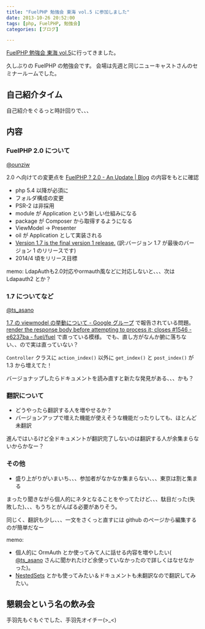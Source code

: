 ```yaml
---
title: "FuelPHP 勉強会 東海 vol.5 に参加しました"
date: 2013-10-26 20:52:00
tags: [php, FuelPHP, 勉強会]
categories: [ブログ]

---
```


[FuelPHP 勉強会 東海 vol.5][1]に行ってきました。

 [1]: http://connpass.com/event/3573/

久しぶりの FuelPHP の勉強会です。 会場は先週と同じニューキャストさんのセミナールームでした。

## 自己紹介タイム

自己紹介をぐるっと時計回りで、、、

## 内容

### FuelPHP 2.0 について

[@ounziw][2]

 [2]: https://twitter.com/ounziw

2.0 へ向けての変更点を [FuelPHP ? 2.0 - An Update | Blog][3] の内容をもとに確認

 [3]: http://fuelphp.com/blogs/2013/08/2-0-an-update

  * php 5.4 以降が必須に
  * フォルダ構成の変更
  * PSR-2 は非採用
  * module が Application という新しい仕組みになる
  * package が Composer から取得するようになる
  * ViewModel → Presenter
  * oil が Application として実装される
  * [Version 1.7 is the final version 1 release.][4] (訳:バージョン 1.7 が最後のバージョン 1 のリリースです)
  * 2014/4 頃をリリース目標

 [4]: http://fuelphp.com/

memo: LdapAuthも2.0対応やormauth風などに対応しないと、、、次は Ldapauth2 とか？

### 1.7 についてなど

[@ts_asano][5]

 [5]: https://twitter.com/ts_asano

[1.7 の viewmodel の挙動について - Google グループ][6] で報告されている問題。 [render the response body before attempting to process it; closes #1546 - e6237ba - fuel/fuel][7] で直っている模様。 でも、直し方がなんか腑に落ちない、、ので実は直っていない？

 [6]: https://groups.google.com/forum/#!topic/fuelphp_jp/APUGlBAKwq0
 [7]: https://github.com/fuel/fuel/commit/e6237ba66444818adb2434c50b5951502baa1696

`Controller` クラスに `action_index()` 以外に `get_index()` と `post_index()` が 1.3 から増えてた！

バージョナップしたらドキュメントを読み直すと新たな発見がある、、、かも？

### 翻訳について

  * どうやったら翻訳する人を増やせるか？
  * バージョンアップで増えた機能が使えそうな機能だったりしても、ほとんど未翻訳

進んではいるけど全ドキュメントが翻訳完了しないのは翻訳する人が余集まらないからかなー？

### その他

  * 盛り上がりがいまいち、、、参加者がなかなか集まらない、、、東京は割と集まる

まったり聞きながら個人的にネタとなることをやってたけど、、、駄目だった(失敗した)、、、もうちとがんばる必要がありそう。

同じく、翻訳も少し、、、一文をさくっと直すには github のページから編集するのが簡単だなー

memo:

  * 個人的に OrmAuth とか使ってみて人に話せる内容を増やしたい( [@ts_asano][5] さんに聞かれたけど余使っていなかったので詳しくはなせなかった)。
  * [NestedSets][8] とかも使ってみたい＆ドキュメントも未翻訳なので翻訳してみたい。

 [8]: http://fuelphp.com/docs/packages/orm/model/nestedset.html

## 懇親会という名の飲み会

手羽先もぐもぐでした、手羽先オイチー(>_<)
